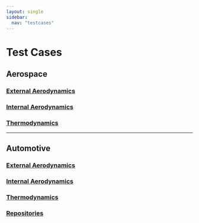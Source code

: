 ```yaml
---
layout: single
sidebar:
  nav: "testcases"
---
```

# Test Cases

## Aerospace

### [External Aerodynamics](/sources/testcases/testcases_aerospace_external-aerodynamics/index.html)

### [Internal Aerodynamics](/sources/testcases/testcases_aerospace_internal-aerodynamics/index.html)

### [Thermodynamics](/sources/testcases/testcases_aerospace_thermodynamics/index.html)

* * * 

## Automotive

### [External Aerodynamics](/sources/testcases/testcases_automotive_external-aerodynamics/index.html)

### [Internal Aerodynamics](/sources/testcases/testcases_automotive_internal-aerodynamics/index.html)

### [Thermodynamics](/sources/testcases/testcases_automotive_thermodynamics/index.html)


### [Repositories](/sources/testcases/testcases_repositories/index.html)
